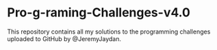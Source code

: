 # Pro-g-raming-Challenges-v4.0

This repository contains all my solutions to the programming challenges uploaded to GitHub by @JeremyJaydan.

